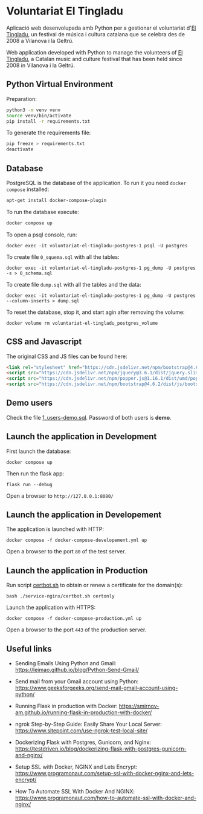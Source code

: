 # Voluntariat El Tingladu

Aplicació web desenvolupada amb Python per a gestionar el voluntariat d'[El Tingladu](https://www.eltingladu.cat/), un festival de música i cultura catalana que se celebra des de 2008 a Vilanova i la Geltrú.

Web application developed with Python to manage the volunteers of [El Tingladu](https://www.eltingladu.cat/), a Catalan music and culture festival that has been held since 2008 in Vilanova i la Geltrú.

## Python Virtual Environment

Preparation:

```bash
python3 -m venv venv
source venv/bin/activate
pip install -r requirements.txt
```

To generate the requirements file:

```bash
pip freeze > requirements.txt
deactivate
```

## Database

PostgreSQL is the database of the application. To run it you need `docker compose` installed:

```bash
apt-get install docker-compose-plugin
```

To run the database execute:

```bash
docker compose up
```

To open a psql console, run:

```
docker exec -it voluntariat-el-tingladu-postgres-1 psql -U postgres
```

To create file `0_squema.sql` with all the tables:

```
docker exec -it voluntariat-el-tingladu-postgres-1 pg_dump -U postgres -s > 0_schema.sql
```

To create file `dump.sql` with all the tables and the data:
```
docker exec -it voluntariat-el-tingladu-postgres-1 pg_dump -U postgres --column-inserts > dump.sql
```

To reset the database, stop it, and start agin after removing the volume:

```
docker volume rm voluntariat-el-tingladu_postgres_volume

```

## CSS and Javascript

The original CSS and JS files can be found here:

```html
<link rel="stylesheet" href="https://cdn.jsdelivr.net/npm/bootstrap@4.6.2/dist/css/bootstrap.min.css">
<script src="https://cdn.jsdelivr.net/npm/jquery@3.6.1/dist/jquery.slim.min.js"></script>
<script src="https://cdn.jsdelivr.net/npm/popper.js@1.16.1/dist/umd/popper.min.js"></script>
<script src="https://cdn.jsdelivr.net/npm/bootstrap@4.6.2/dist/js/bootstrap.bundle.min.js"></script>
```

## Demo users

Check the file [1_users-demo.sql](./postgres/1_users_demo.sql). Password of both users is **demo**.

## Launch the application in Development

First launch the database:

```
docker compose up
```

Then run the flask app:

```
flask run --debug
```

Open a browser to `http://127.0.0.1:8080/`

## Launch the application in Developement

The application is launched with HTTP:

```
docker compose -f docker-compose-developement.yml up
```

Open a browser to the port `80` of the test server.


## Launch the application in Production

Run script [certbot.sh](./service-nginx/certbot.sh) to obtain or renew a certificate for the domain(s):

```
bash ./service-nginx/certbot.sh certonly
```

Launch the application with HTTPS:

```
docker compose -f docker-compose-production.yml up
```

Open a browser to the port `443` of the production server.


## Useful links

* Sending Emails Using Python and Gmail: https://leimao.github.io/blog/Python-Send-Gmail/

* Send mail from your Gmail account using Python: https://www.geeksforgeeks.org/send-mail-gmail-account-using-python/

* Running Flask in production with Docker: https://smirnov-am.github.io/running-flask-in-production-with-docker/

* ngrok Step-by-Step Guide: Easily Share Your Local Server: https://www.sitepoint.com/use-ngrok-test-local-site/

* Dockerizing Flask with Postgres, Gunicorn, and Nginx: https://testdriven.io/blog/dockerizing-flask-with-postgres-gunicorn-and-nginx/

* Setup SSL with Docker, NGINX and Lets Encrypt: https://www.programonaut.com/setup-ssl-with-docker-nginx-and-lets-encrypt/

* How To Automate SSL With Docker And NGINX: https://www.programonaut.com/how-to-automate-ssl-with-docker-and-nginx/